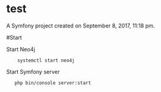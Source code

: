 test
====

A Symfony project created on September 8, 2017, 11:18 pm.


#Start

Start Neo4j

```
    systemctl start neo4j
```

Start Symfony server

```
   php bin/console server:start
```